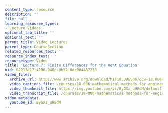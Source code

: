 ```yaml
---
content_type: resource
description: ''
file: null
learning_resource_types:
- Lecture Videos
optional_tab_title: ''
optional_text: ''
parent_title: Video Lectures
parent_type: CourseSection
related_resources_text: ''
resource_index_text: ''
resourcetype: Video
title: 'Lecture 7: Finite Differences for the Heat Equation'
uid: 62213d17-4196-048c-0b52-0dc904487270
video_files:
  archive_url: http://www.archive.org/download/MIT18.086S06/ocw-18.086-22feb2006-220k.mp4
  video_captions_file: /courses/18-086-mathematical-methods-for-engineers-ii-spring-2006/b73467bd62c35b7081330e7c0895e7cf_ByGXz_uHEdM.vtt
  video_thumbnail_file: https://img.youtube.com/vi/ByGXz_uHEdM/default.jpg
  video_transcript_file: /courses/18-086-mathematical-methods-for-engineers-ii-spring-2006/e5766675946377748ee328e64fba3c3f_ByGXz_uHEdM.pdf
video_metadata:
  youtube_id: ByGXz_uHEdM
---
```


